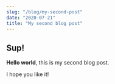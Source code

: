 ```yaml
---
slug: "/blog/my-second-post"
date: "2020-07-21"
title: "My second blog post"
---
```


## Sup!

**Hello world**, this is my second blog post.

I hope you like it!
